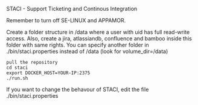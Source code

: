 STACI - Support Ticketing and Continous Integration

Remember to turn off SE-LINUX and APPAMOR.

Create a folder structure in /data where a user with uid has full read-write access. Also, create a jira, atlassiandb, confluence and bamboo inside this folder with same rights. You can specify another folder in ./bin/staci.properties instead of /data (look for volume_dir=/data)

```
pull the repository
cd staci
export DOCKER_HOST=YOUR-IP:2375
./run.sh
```

If you want to change the behavour of STACI, edit the file ./bin/staci.properties
